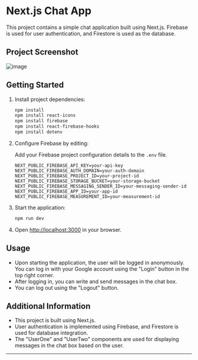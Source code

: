 # Next.js Chat App

This project contains a simple chat application built using Next.js. Firebase is used for user authentication, and Firestore is used as the database.

## Project Screenshot

![image](https://github.com/mertcetiin/ChatApp/assets/102957602/1605bdcb-6646-4f12-bd9e-96fd4d6be46c)

## Getting Started

1. Install project dependencies:

    ```bash
    npm install
    npm install react-icons
    npm install firebase
    npm install react-firebase-hooks
    npm install dotenv
    ```

2. Configure Firebase by editing:

    Add your Firebase project configuration details to the `.env` file.

    ```env
    NEXT_PUBLIC_FIREBASE_API_KEY=your-api-key
    NEXT_PUBLIC_FIREBASE_AUTH_DOMAIN=your-auth-domain
    NEXT_PUBLIC_FIREBASE_PROJECT_ID=your-project-id
    NEXT_PUBLIC_FIREBASE_STORAGE_BUCKET=your-storage-bucket
    NEXT_PUBLIC_FIREBASE_MESSAGING_SENDER_ID=your-messaging-sender-id
    NEXT_PUBLIC_FIREBASE_APP_ID=your-app-id
    NEXT_PUBLIC_FIREBASE_MEASUREMENT_ID=your-measurement-id
    ```

3. Start the application:

    ```bash
    npm run dev
    ```

4. Open [http://localhost:3000](http://localhost:3000) in your browser.

## Usage

- Upon starting the application, the user will be logged in anonymously. You can log in with your Google account using the "Login" button in the top right corner.
- After logging in, you can write and send messages in the chat box.
- You can log out using the "Logout" button.

## Additional Information

- This project is built using Next.js.
- User authentication is implemented using Firebase, and Firestore is used for database integration.
- The "UserOne" and "UserTwo" components are used for displaying messages in the chat box based on the user.

---
